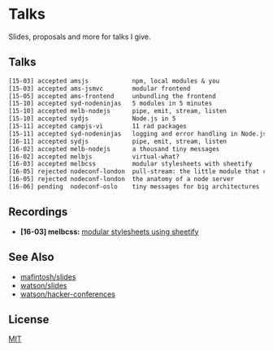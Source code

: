 # Talks
Slides, proposals and more for talks I give.

## Talks
```txt
[15-03] accepted amsjs            npm, local modules & you
[15-03] accepted ams-jsmvc        modular frontend
[15-05] accepted ams-frontend     unbundling the frontend
[15-10] accepted syd-nodeninjas   5 modules in 5 minutes
[15-10] accepted melb-nodejs      pipe, emit, stream, listen
[15-10] accepted sydjs            Node.js in 5
[15-11] accepted campjs-vi        11 rad packages
[15-11] accepted syd-nodeninjas   logging and error handling in Node.js
[16-11] accepted sydjs            pipe, emit, stream, listen
[16-02] accepted melb-nodejs      a thousand tiny messages
[16-02] accepted melbjs           virtual-what?
[16-03] accepted melbcss          modular stylesheets with sheetify
[16-05] rejected nodeconf-london  pull-stream: the little module that could
[16-05] rejected nodeconf-london  the anatomy of a node server
[16-06] pending  nodeconf-oslo    tiny messages for big architectures
```

## Recordings
- __\[16-03\] melbcss:__ [modular stylesheets using sheetify](https://www.youtube.com/watch?v=LKie2UgUJgU)


## See Also
- [mafintosh/slides](https://github.com/mafintosh/slides)
- [watson/slides](https://github.com/watson/talks)
- [watson/hacker-conferences](https://github.com/watson/hacker-conferences)

## License
[MIT](https://tldrlegal.com/license/mit-license)
